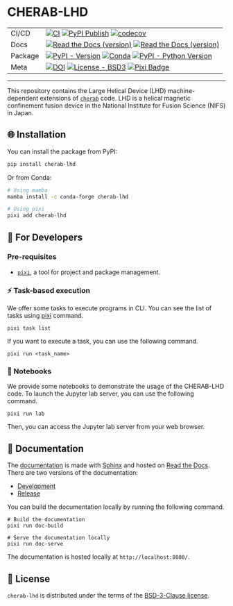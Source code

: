 # CHERAB-LHD

|         |                                                                                                                       |
| ------- | --------------------------------------------------------------------------------------------------------------------- |
| CI/CD   | [![CI][CI-badge]][CI] [![PyPI Publish][PyPI-publish-badge]][PyPi-publish] [![codecov][codecov-badge]][codecov]        |
| Docs    | [![Read the Docs (version)][Docs-dev-badge]][Docs-dev] [![Read the Docs (version)][Docs-release-badge]][Docs-release] |
| Package | [![PyPI - Version][PyPI-badge]][PyPI] [![Conda][Conda-badge]][Conda] [![PyPI - Python Version][Python-badge]][PyPI]   |
| Meta    | [![DOI][DOI-badge]][DOI] [![License - BSD3][License-badge]][License] [![Pixi Badge][pixi-badge]][pixi-url]            |

[CI-badge]: https://img.shields.io/github/actions/workflow/status/munechika-koyo/cherab_lhd/ci.yaml?style=flat-square&logo=GitHub&label=CI
[CI]: https://github.com/munechika-koyo/cherab_lhd/actions/workflows/ci.yaml
[PyPI-publish-badge]: https://img.shields.io/github/actions/workflow/status/munechika-koyo/cherab_lhd/pypi-publish.yaml?style=flat-square&label=PyPI%20Publish&logo=github
[PyPI-publish]: https://github.com/munechika-koyo/cherab_lhd/actions/workflows/pypi-publish.yaml
[codecov]: https://codecov.io/github/munechika-koyo/cherab_lhd
[codecov-badge]: https://img.shields.io/codecov/c/github/munechika-koyo/cherab_lhd?token=05LZGWUUXA&style=flat-square&logo=codecov
[Docs-dev-badge]: https://img.shields.io/readthedocs/cherab-lhd/latest?style=flat-square&logo=readthedocs&label=dev%20docs
[Docs-dev]: https://cherab-lhd.readthedocs.io/en/latest/?badge=latest
[Docs-release-badge]: https://img.shields.io/readthedocs/cherab-lhd/stable?style=flat-square&logo=readthedocs&label=release%20docs
[Docs-release]: https://cherab-lhd.readthedocs.io/en/stable/?badge=stable
[PyPI-badge]: https://img.shields.io/pypi/v/cherab-lhd?label=PyPI&logo=pypi&logoColor=gold&style=flat-square
[PyPI]: https://pypi.org/project/cherab-lhd/
[Conda-badge]: https://img.shields.io/conda/vn/conda-forge/cherab-lhd?logo=conda-forge&style=flat-square
[Conda]: https://prefix.dev/channels/conda-forge/packages/cherab-lhd
[Python-badge]: https://img.shields.io/pypi/pyversions/cherab-lhd?logo=Python&logoColor=gold&style=flat-square
[DOI-badge]: https://zenodo.org/badge/DOI/10.5281/zenodo.14929182.svg
[DOI]: https://doi.org/10.5281/zenodo.14929182
[License-badge]: https://img.shields.io/github/license/munechika-koyo/cherab_lhd?style=flat-square
[License]: https://opensource.org/licenses/BSD-3-Clause
[pixi-badge]: https://img.shields.io/endpoint?url=https://raw.githubusercontent.com/prefix-dev/pixi/main/assets/badge/v0.json&style=flat-square
[pixi-url]: https://pixi.sh

---

This repository contains the Large Helical Device (LHD) machine-dependent extensions of [`cherab`](https://www.cherab.info/) code.
LHD is a helical magnetic confinement fusion device in the National Institute for Fusion Science (NIFS) in Japan.

## 🌐 Installation

You can install the package from PyPI:

```bash
pip install cherab-lhd
```

Or from Conda:

```bash
# Using mamba
mamba install -c conda-forge cherab-lhd

# Using pixi
pixi add cherab-lhd
```

## 🔨 For Developers

### Pre-requisites

- [`pixi`](https://prefix.dev), a tool for project and package management.

### ⚡️ Task-based execution

We offer some tasks to execute programs in CLI.
You can see the list of tasks using [pixi](https://pixi.sh) command.

```shell
pixi task list
```

If you want to execute a task, you can use the following command.

```shell
pixi run <task_name>
```

### 🚀 Notebooks

We provide some notebooks to demonstrate the usage of the CHERAB-LHD code.
To launch the Jupyter lab server, you can use the following command.

```shell
pixi run lab
```

Then, you can access the Jupyter lab server from your web browser.

## 📝 Documentation

The [documentation](https://cherab-lhd.readthedocs.io/) is made with [Sphinx](https://www.sphinx-doc.org/en/master/) and hosted on [Read the Docs](https://readthedocs.org/).
There are two versions of the documentation:

- [Development](https://cherab-lhd.readthedocs.io/en/latest/)
- [Release](https://cherab-lhd.readthedocs.io/en/stable/)

You can build the documentation locally by running the following command.

```shell
# Build the documentation
pixi run doc-build

# Serve the documentation locally
pixi run doc-serve
```

The documentation is hosted locally at `http://localhost:8000/`.

## 📄 License

`cherab-lhd` is distributed under the terms of the [BSD-3-Clause license](https://opensource.org/licenses/BSD-3-Clause).
